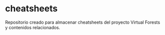 # cheatsheets
Repositorio creado para almacenar cheatsheets del proyecto Virtual Forests y contenidos relacionados.
